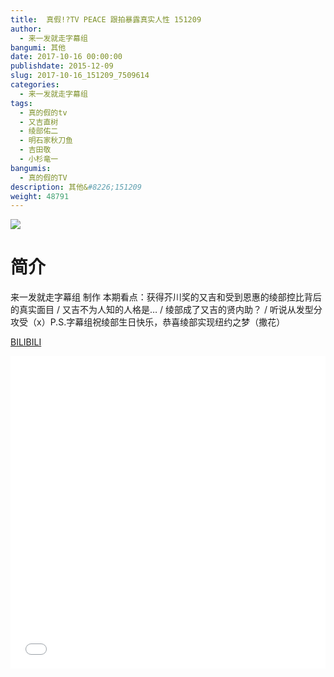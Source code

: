 ```yaml
---
title:  真假!?TV PEACE 跟拍暴露真实人性 151209
author: 
  - 来一发就走字幕组
bangumi: 其他
date: 2017-10-16 00:00:00
publishdate: 2015-12-09
slug: 2017-10-16_151209_7509614
categories: 
  - 来一发就走字幕组
tags: 
  - 真的假的tv
  - 又吉直树
  - 绫部佑二
  - 明石家秋刀鱼
  - 吉田敬
  - 小杉竜一
bangumis: 
  - 真的假的TV
description: 其他&#8226;151209
weight: 48791
---
```


![](https://i.imgur.com/WJ036PI.jpg)

# 简介  
来一发就走字幕组 制作 本期看点：获得芥川奖的又吉和受到恩惠的绫部控比背后的真实面目 / 又吉不为人知的人格是… / 绫部成了又吉的贤内助？ / 听说从发型分攻受（x）P.S.字幕组祝绫部生日快乐，恭喜绫部实现纽约之梦（撒花）

  [BILIBILI](https://www.bilibili.com/video/av7509614/)


<div class="vcontainer">  <iframe class='video' src="//www.bilibili.com/blackboard/player.html?cid=12283771&aid=7509614" width="100%" height="500" frameborder="0" allowfullscreen="allowfullscreen"></iframe></div>
